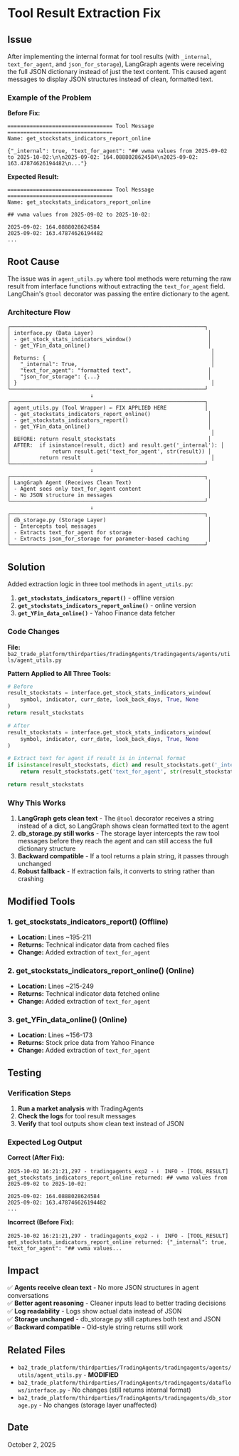 # Tool Result Extraction Fix

## Issue

After implementing the internal format for tool results (with `_internal`, `text_for_agent`, and `json_for_storage`), LangGraph agents were receiving the full JSON dictionary instead of just the text content. This caused agent messages to display JSON structures instead of clean, formatted text.

### Example of the Problem

**Before Fix:**
```
================================= Tool Message =================================
Name: get_stockstats_indicators_report_online

{"_internal": true, "text_for_agent": "## vwma values from 2025-09-02 to 2025-10-02:\n\n2025-09-02: 164.0888028624584\n2025-09-02: 163.47874626194482\n..."}
```

**Expected Result:**
```
================================= Tool Message =================================
Name: get_stockstats_indicators_report_online

## vwma values from 2025-09-02 to 2025-10-02:

2025-09-02: 164.0888028624584
2025-09-02: 163.47874626194482
...
```

## Root Cause

The issue was in `agent_utils.py` where tool methods were returning the raw result from interface functions without extracting the `text_for_agent` field. LangChain's `@tool` decorator was passing the entire dictionary to the agent.

### Architecture Flow

```
┌─────────────────────────────────────────────────────────────┐
│ interface.py (Data Layer)                                    │
│ - get_stock_stats_indicators_window()                        │
│ - get_YFin_data_online()                                     │
│                                                               │
│ Returns: {                                                    │
│   "_internal": True,                                          │
│   "text_for_agent": "formatted text",                        │
│   "json_for_storage": {...}                                  │
│ }                                                             │
└─────────────────────────────────────────────────────────────┘
                          ↓
┌─────────────────────────────────────────────────────────────┐
│ agent_utils.py (Tool Wrapper) ← FIX APPLIED HERE            │
│ - get_stockstats_indicators_report_online()                  │
│ - get_stockstats_indicators_report()                         │
│ - get_YFin_data_online()                                     │
│                                                               │
│ BEFORE: return result_stockstats                             │
│ AFTER:  if isinstance(result, dict) and result.get('_internal'): │
│             return result.get('text_for_agent', str(result)) │
│         return result                                         │
└─────────────────────────────────────────────────────────────┘
                          ↓
┌─────────────────────────────────────────────────────────────┐
│ LangGraph Agent (Receives Clean Text)                        │
│ - Agent sees only text_for_agent content                     │
│ - No JSON structure in messages                              │
└─────────────────────────────────────────────────────────────┘
                          ↓
┌─────────────────────────────────────────────────────────────┐
│ db_storage.py (Storage Layer)                                │
│ - Intercepts tool messages                                   │
│ - Extracts text_for_agent for storage                        │
│ - Extracts json_for_storage for parameter-based caching      │
└─────────────────────────────────────────────────────────────┘
```

## Solution

Added extraction logic in three tool methods in `agent_utils.py`:

1. **`get_stockstats_indicators_report()`** - offline version
2. **`get_stockstats_indicators_report_online()`** - online version  
3. **`get_YFin_data_online()`** - Yahoo Finance data fetcher

### Code Changes

**File:** `ba2_trade_platform/thirdparties/TradingAgents/tradingagents/agents/utils/agent_utils.py`

**Pattern Applied to All Three Tools:**

```python
# Before
result_stockstats = interface.get_stock_stats_indicators_window(
    symbol, indicator, curr_date, look_back_days, True, None
)
return result_stockstats

# After
result_stockstats = interface.get_stock_stats_indicators_window(
    symbol, indicator, curr_date, look_back_days, True, None
)

# Extract text for agent if result is in internal format
if isinstance(result_stockstats, dict) and result_stockstats.get('_internal'):
    return result_stockstats.get('text_for_agent', str(result_stockstats))

return result_stockstats
```

### Why This Works

1. **LangGraph gets clean text** - The `@tool` decorator receives a string instead of a dict, so LangGraph shows clean formatted text to the agent
2. **db_storage.py still works** - The storage layer intercepts the raw tool messages before they reach the agent and can still access the full dictionary structure
3. **Backward compatible** - If a tool returns a plain string, it passes through unchanged
4. **Robust fallback** - If extraction fails, it converts to string rather than crashing

## Modified Tools

### 1. get_stockstats_indicators_report() (Offline)

- **Location:** Lines ~195-211
- **Returns:** Technical indicator data from cached files
- **Change:** Added extraction of `text_for_agent`

### 2. get_stockstats_indicators_report_online() (Online)

- **Location:** Lines ~215-249
- **Returns:** Technical indicator data fetched online
- **Change:** Added extraction of `text_for_agent`

### 3. get_YFin_data_online() (Online)

- **Location:** Lines ~156-173
- **Returns:** Stock price data from Yahoo Finance
- **Change:** Added extraction of `text_for_agent`

## Testing

### Verification Steps

1. **Run a market analysis** with TradingAgents
2. **Check the logs** for tool result messages
3. **Verify** that tool outputs show clean text instead of JSON

### Expected Log Output

**Correct (After Fix):**
```
2025-10-02 16:21:21,297 - tradingagents_exp2 - ℹ️  INFO - [TOOL_RESULT] get_stockstats_indicators_report_online returned: ## vwma values from 2025-09-02 to 2025-10-02:

2025-09-02: 164.0888028624584
2025-09-02: 163.478746626194482
...
```

**Incorrect (Before Fix):**
```
2025-10-02 16:21:21,297 - tradingagents_exp2 - ℹ️  INFO - [TOOL_RESULT] get_stockstats_indicators_report_online returned: {"_internal": true, "text_for_agent": "## vwma values...
```

## Impact

✅ **Agents receive clean text** - No more JSON structures in agent conversations  
✅ **Better agent reasoning** - Cleaner inputs lead to better trading decisions  
✅ **Log readability** - Logs show actual data instead of JSON  
✅ **Storage unchanged** - db_storage.py still captures both text and JSON  
✅ **Backward compatible** - Old-style string returns still work  

## Related Files

- `ba2_trade_platform/thirdparties/TradingAgents/tradingagents/agents/utils/agent_utils.py` - **MODIFIED**
- `ba2_trade_platform/thirdparties/TradingAgents/tradingagents/dataflows/interface.py` - No changes (still returns internal format)
- `ba2_trade_platform/thirdparties/TradingAgents/tradingagents/db_storage.py` - No changes (storage layer unaffected)

## Date

October 2, 2025
